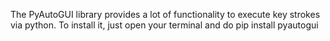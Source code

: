 The PyAutoGUI library provides a lot of functionality to execute key strokes via python. To install it, just open your terminal and do pip install pyautogui
